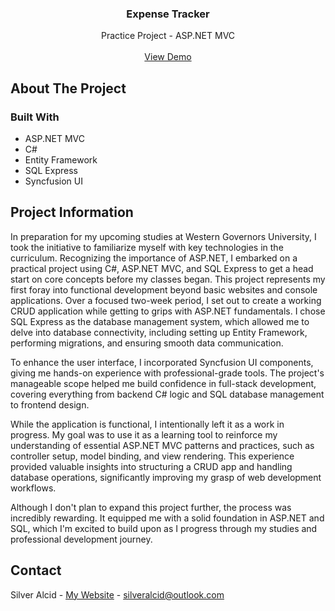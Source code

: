 <a id="readme-top"></a>

<h3 align="center">Expense Tracker</h3>

  <p align="center">
    Practice Project - ASP.NET MVC
    <br />
    <br />
    <a href="https://github.com/github_username/repo_name">View Demo</a>
</div>


<!-- ABOUT THE PROJECT -->
## About The Project



### Built With

* ASP.NET MVC
* C#
* Entity Framework
* SQL Express
* Syncfusion UI


## Project Information

In preparation for my upcoming studies at Western Governors University, I took the initiative to familiarize myself with key technologies in the curriculum. Recognizing the importance of ASP.NET, I embarked on a practical project using C#, ASP.NET MVC, and SQL Express to get a head start on core concepts before my classes began.
This project represents my first foray into functional development beyond basic websites and console applications. Over a focused two-week period, I set out to create a working CRUD application while getting to grips with ASP.NET fundamentals. I chose SQL Express as the database management system, which allowed me to delve into database connectivity, including setting up Entity Framework, performing migrations, and ensuring smooth data communication.

To enhance the user interface, I incorporated Syncfusion UI components, giving me hands-on experience with professional-grade tools. The project's manageable scope helped me build confidence in full-stack development, covering everything from backend C# logic and SQL database management to frontend design.

While the application is functional, I intentionally left it as a work in progress. My goal was to use it as a learning tool to reinforce my understanding of essential ASP.NET MVC patterns and practices, such as controller setup, model binding, and view rendering. This experience provided valuable insights into structuring a CRUD app and handling database operations, significantly improving my grasp of web development workflows.

Although I don't plan to expand this project further, the process was incredibly rewarding. It equipped me with a solid foundation in ASP.NET and SQL, which I'm excited to build upon as I progress through my studies and professional development journey.


<!-- CONTACT -->
## Contact

Silver Alcid - [My Website](https://silveralcid.com) - silveralcid@outlook.com
